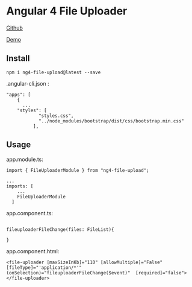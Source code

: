 # Angular 4 File Uploader

[Github](https://github.com/speti43/DobozMeetup/tree/master/MeetUpDemoBackEnd/MeetUpDemoBackEnd/webApp/src/app/file-uploader)

[Demo](https://github.com/speti43/DobozMeetup/blob/master/MeetUpDemoBackEnd/MeetUpDemoBackEnd/webApp/src/app/file-uploader/demo.png)

## Install
```
npm i ng4-file-upload@latest --save
```
.angular-cli.json : 
```
"apps": [
    {
      ...
    "styles": [
            "styles.css",          
            "../node_modules/bootstrap/dist/css/bootstrap.min.css"
          ],
```
## Usage

app.module.ts:
```
import { FileUploaderModule } from "ng4-file-upload";

...
imports: [
    ...
    FileUploaderModule
  ]

```

app.component.ts:
```

fileuploaderFileChange(files: FileList){

}

```

app.component.html:
```
<file-uploader [maxSizeInKb]="110" [allowMultiple]="False" [fileType]="'application/*'" 
(onSelection)="fileuploaderFileChange($event)"  [required]="false"></file-uploader>
```
